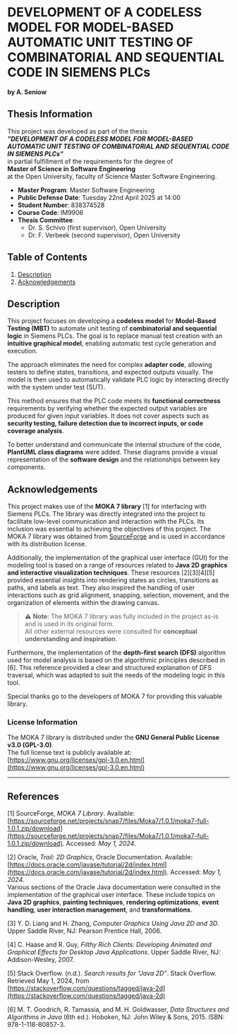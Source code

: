 # DEVELOPMENT OF A CODELESS MODEL FOR MODEL-BASED AUTOMATIC UNIT TESTING OF COMBINATORIAL AND SEQUENTIAL CODE IN SIEMENS PLCs
**by A. Seniow**

## Thesis Information
This project was developed as part of the thesis:  
**_"DEVELOPMENT OF A CODELESS MODEL FOR MODEL-BASED AUTOMATIC UNIT TESTING OF COMBINATORIAL AND SEQUENTIAL CODE IN SIEMENS PLCs"_**  
in partial fulfillment of the requirements for the degree of  
**Master of Science in Software Engineering**  
at the Open University, faculty of Science
Master Software Engineering.

- **Master Program**: Master Software Engineering  
- **Public Defense Date**: Tuesday 22nd April 2025 at 14:00
- **Student Number**: 838374528  
- **Course Code**: IM9906  
- **Thesis Committee**:  
  - Dr. S. Schivo (first supervisor),   Open University  
  - Dr. F. Verbeek (second supervisor), Open University  

## Table of Contents
1. [Description](#description)
2. [Acknowledgements](#acknowledgements)

## Description  
This project focuses on developing a **codeless model** for **Model-Based Testing (MBT)** to automate unit testing of **combinatorial and sequential logic** in Siemens PLCs. The goal is to replace manual test creation with an **intuitive graphical model**, enabling automatic test cycle generation and execution.  

The approach eliminates the need for complex **adapter code**, allowing testers to define states, transitions, and expected outputs visually. The model is then used to automatically validate PLC logic by interacting directly with the system under test (SUT).  

This method ensures that the PLC code meets its **functional correctness** requirements by verifying whether the expected output variables are produced for given input variables. It does not cover aspects such as **security testing, failure detection due to incorrect inputs, or code coverage analysis**.  

To better understand and communicate the internal structure of the code, **PlantUML class diagrams** were added. These diagrams provide a visual representation of the **software design** and the relationships between key components.

## Acknowledgements

This project makes use of the **MOKA 7 library** [1] for interfacing with Siemens PLCs. The library was directly integrated into the project to facilitate low-level communication and interaction with the PLCs. Its inclusion was essential to achieving the objectives of this project. The MOKA 7 library was obtained from [SourceForge](https://sourceforge.net/projects/snap7/files/Moka7/1.0.1/moka7-full-1.0.1.zip/download) and is used in accordance with its distribution license.

Additionally, the implementation of the graphical user interface (GUI) for the modeling tool is based on a range of resources related to **Java 2D graphics and interactive visualization techniques**. These resources [2][3][4][5] provided essential insights into rendering states as circles, transitions as paths, and labels as text. They also inspired the handling of user interactions such as grid alignment, snapping, selection, movement, and the organization of elements within the drawing canvas.

> ⚠️ **Note**: The MOKA 7 library was fully included in the project as-is and is used in its original form.  
> All other external resources were consulted for **conceptual understanding and inspiration**.  

Furthermore, the implementation of the **depth-first search (DFS)** algorithm used for model analysis is based on the algorithmic principles described in [6]. This reference provided a clear and structured explanation of DFS traversal, which was adapted to suit the needs of the modeling logic in this tool.

Special thanks go to the developers of MOKA 7 for providing this valuable library.

### License Information

The MOKA 7 library is distributed under the **GNU General Public License v3.0 (GPL-3.0)**.  
The full license text is publicly available at: [https://www.gnu.org/licenses/gpl-3.0.en.html](https://www.gnu.org/licenses/gpl-3.0.en.html)

---

## References

[1] SourceForge, *MOKA 7 Library*. Available: [https://sourceforge.net/projects/snap7/files/Moka7/1.0.1/moka7-full-1.0.1.zip/download](https://sourceforge.net/projects/snap7/files/Moka7/1.0.1/moka7-full-1.0.1.zip/download). Accessed: *May 1, 2024*.

[2] Oracle, *Trail: 2D Graphics*, Oracle Documentation. Available: [https://docs.oracle.com/javase/tutorial/2d/index.html](https://docs.oracle.com/javase/tutorial/2d/index.html). Accessed: *May 1, 2024*.  
Various sections of the Oracle Java documentation were consulted in the implementation of the graphical user interface. These include topics on **Java 2D graphics**, **painting techniques**, **rendering optimizations**, **event handling**, **user interaction management**, and **transformations**.

[3] Y. D. Liang and H. Zhang, *Computer Graphics Using Java 2D and 3D*. Upper Saddle River, NJ: Pearson Prentice Hall, 2006.

[4] C. Haase and R. Guy, *Filthy Rich Clients: Developing Animated and Graphical Effects for Desktop Java Applications*. Upper Saddle River, NJ: Addison-Wesley, 2007.

[5] Stack Overflow. (n.d.). *Search results for “Java 2D”*. Stack Overflow. Retrieved May 1, 2024, from [https://stackoverflow.com/questions/tagged/java-2d](https://stackoverflow.com/questions/tagged/java-2d)

[6] M. T. Goodrich, R. Tamassia, and M. H. Goldwasser, *Data Structures and Algorithms in Java* (6th ed.). Hoboken, NJ: John Wiley & Sons, 2015. ISBN: 978-1-118-80857-3.

